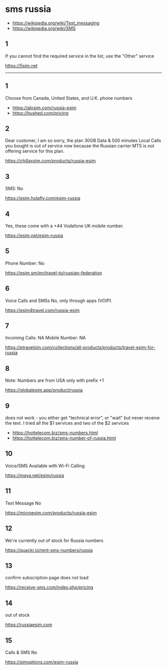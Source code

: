 # sms russia

- <https://wikipedia.org/wiki/Text_messaging>
- https://wikipedia.org/wiki/SMS

## 1

If you cannot find the required service in the list, use the "Other" service

https://5sim.net

---------------------------------------------------------------------------------

## 1

Choose from Canada, United States, and U.K. phone numbers 

- https://alosim.com/russia-esim
- https://hushed.com/pricing

## 2

Dear customer, I am so sorry, the plan 30GB Data & 500 minutes Local Calls you
bought is out of service now because the Russian carrier MTS is not offering
service for this plan. 

https://chillaxsim.com/products/russia-esim

## 3

SMS: No

https://esim.holafly.com/esim-russia

## 4

Yes, these come with a +44 Vodafone UK mobile number. 

https://esim.net/esim-russia

## 5

Phone Number: No

https://esim.sm/en/travel-to/russian-federation

## 6

Voice Calls and SMSs
No, only through apps (VOIP).

https://esim4travel.com/russia-esim

## 7

Incoming Calls: NA
Mobile Number: NA

https://etravelsim.com/collections/all-products/products/travel-esim-for-russia

## 8

Note: Numbers are from USA only with prefix +1

https://globalesim.app/product/russia

## 9

does not work - you either get "technical error", or "wait" but never receive
the text. I tried all the $1 services and two of the $2 services

- https://hottelecom.biz/sms-numbers.html
- https://hottelecom.biz/sms-number-of-russia.html

## 10

Voice/SMS Available with Wi-Fi Calling

https://maya.net/esim/russia

## 11

Text Message 	No

https://microesim.com/products/russia-esim

## 12

We're currently out of stock for Russia numbers

https://quackr.io/rent-sms-numbers/russia

## 13

confirm subscription page does not load

https://receive-sms.com/index.php/pricing

## 14

out of stock

https://russiaesim.com

## 15

Calls & SMS 	No

https://simoptions.com/esim-russia
